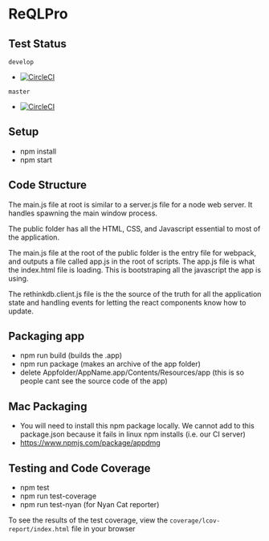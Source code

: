 # ReQLPro

## Test Status

`develop`  
- [![CircleCI](https://circleci.com/gh/codehangar/reqlpro/tree/develop.svg?style=shield&circle-token=1e39f63fbc10770fa2ae80e841f43faf5f39f59b)](https://circleci.com/gh/codehangar/reqlpro/tree/develop)

`master`
- [![CircleCI](https://circleci.com/gh/codehangar/reqlpro/tree/master.svg?style=shield&circle-token=1e39f63fbc10770fa2ae80e841f43faf5f39f59b)](https://circleci.com/gh/codehangar/reqlpro/tree/master) 

## Setup

- npm install
- npm start

## Code Structure

The main.js file at root is similar to a server.js file for a node web server. It handles spawning the main window process.

The public folder has all the HTML, CSS, and Javascript essential to most of the application.

The main.js file at the root of the public folder is the entry file for webpack, and outputs a file called app.js in the root of scripts. The app.js file is what the index.html file is loading. This is bootstraping all the javascript the app is using.

The rethinkdb.client.js file is the the source of the truth for all the application state and handling events for letting the react components know how to update.

## Packaging app

- npm run build (builds the .app)
- npm run package (makes an archive of the app folder)
- delete Appfolder/AppName.app/Contents/Resources/app (this is so people cant see the source code of the app)

## Mac Packaging
- You will need to install this npm package locally. We cannot add to this package.json because it fails in linux npm installs (i.e. our CI server)
- https://www.npmjs.com/package/appdmg

## Testing and Code Coverage
- npm test
- npm run test-coverage
- npm run test-nyan (for Nyan Cat reporter)

To see the results of the test coverage, view the `coverage/lcov-report/index.html` file in your browser

